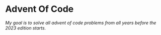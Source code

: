 # Advent Of Code

*My goal is to solve all advent of code problems from all years before the 2023 edition starts.* 
